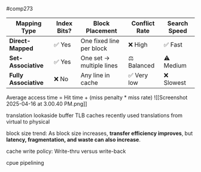 #comp273 

|Mapping Type|Index Bits?|Block Placement|Conflict Rate|Search Speed|
|---|---|---|---|---|
|**Direct-Mapped**|✅ Yes|One fixed line per block|❌ High|✅ Fast|
|**Set-Associative**|✅ Yes|One set → multiple lines|⚖️ Balanced|⚠️ Medium|
|**Fully Associative**|❌ No|Any line in cache|✅ Very low|❌ Slowest|
Average access time = Hit time + (miss penalty * miss rate)
![[Screenshot 2025-04-16 at 3.00.40 PM.png]]

translation lookaside buffer TLB caches recently used translations from virtual to physical

block size trend: As block size increases, **transfer efficiency improves**, but **latency, fragmentation, and waste can also increase**.

cache write policy: Write-thru versus write-back


cpue pipelining
